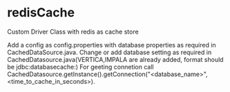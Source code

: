 # redisCache
Custom Driver Class with redis as cache store

Add a config as config.properties with database properties as required in CachedDataSource.java.
Change or add database setting as required in CachedDatasource.java(VERTICA,IMPALA are already added, format should be jdbc:databasecache:)
For geeting connetion call CachedDatasource.getInstance().getConnection("<database_name>",<time_to_cache_in_seconds>).
